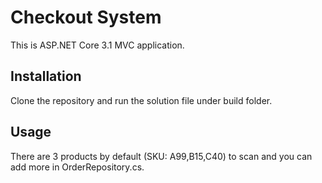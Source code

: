 # Checkout System

This is ASP.NET Core 3.1 MVC application. 

## Installation

Clone the repository and run the solution file under build folder.

## Usage
There are 3 products by default (SKU: A99,B15,C40) to scan and you can add more in OrderRepository.cs. 



